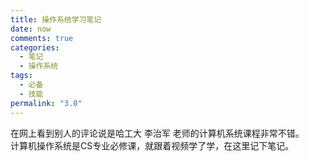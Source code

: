 ```yaml
---
title: 操作系统学习笔记
date: now
comments: true
categories:
  - 笔记
  - 操作系统
tags:
  - 必备
  - 技能
permalink: "3.0"
---
```


在网上看到别人的评论说是哈工大 李治军 老师的计算机系统课程非常不错。  
计算机操作系统是CS专业必修课，就跟着视频学了学，在这里记下笔记。  
